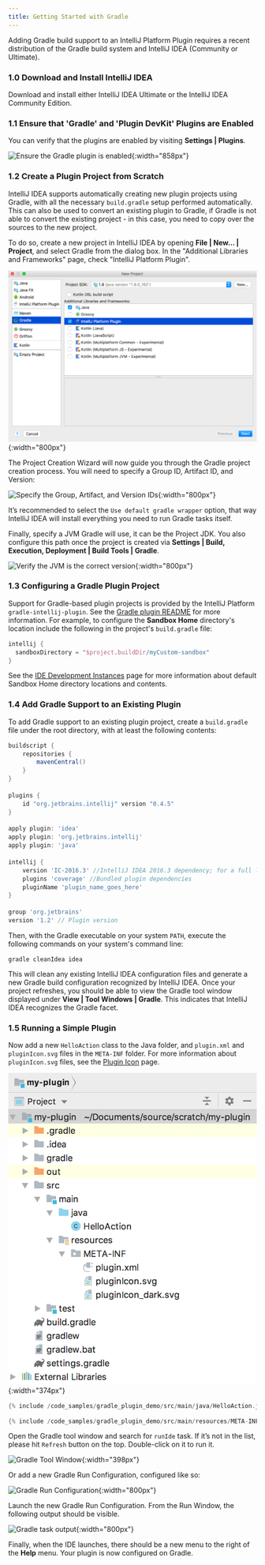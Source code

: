 ```yaml
---
title: Getting Started with Gradle
---
```


Adding Gradle build support to an IntelliJ Platform Plugin requires a recent distribution of the Gradle build system and IntelliJ IDEA (Community or Ultimate).

### 1.0 Download and Install IntelliJ IDEA

Download and install either IntelliJ IDEA Ultimate or the IntelliJ IDEA Community Edition.

### 1.1 Ensure that 'Gradle' and 'Plugin DevKit' Plugins are Enabled

You can verify that the plugins are enabled by visiting **Settings \| Plugins**.

![Ensure the Gradle plugin is enabled](img/step0_gradle_enabled.png){:width="858px"}

### 1.2 Create a Plugin Project from Scratch

IntelliJ IDEA supports automatically creating new plugin projects using Gradle, with all the necessary `build.gradle`
setup performed automatically. This can also be used to convert an existing plugin to Gradle, if Gradle is not able to 
convert the existing project - in this case, you need to copy over the sources to the new project.

To do so, create a new project in IntelliJ IDEA by opening **File \| New... \| Project**, and select Gradle from the dialog box.
In the "Additional Libraries and Frameworks" page, check "IntelliJ Platform Plugin".

![Select the Gradle facet in the Project Creation Wizard](img/step1_new_gradle_project.png){:width="800px"}

The Project Creation Wizard will now guide you through the Gradle project creation process. You will need to specify a Group ID, Artifact ID, and Version:

![Specify the Group, Artifact, and Version IDs](img/step2_group_artifact_version.png){:width="800px"}

It’s recommended to select the `Use default gradle wrapper` option, that way IntelliJ IDEA will install everything you need to run Gradle tasks itself.

Finally, specify a JVM Gradle will use, it can be the Project JDK. You also configure this path once the project is created via **Settings \| Build, Execution, Deployment \| Build Tools \| Gradle**.

![Verify the JVM is the correct version](img/step3_gradle_config.png){:width="800px"}

### 1.3 Configuring a Gradle Plugin Project
Support for Gradle-based plugin projects is provided by the IntelliJ Platform `gradle-intellij-plugin`.
See the [Gradle plugin README](https://github.com/JetBrains/gradle-intellij-plugin/blob/master/README.md#gradle) for more information. 
For example, to configure the **Sandbox Home** directory's location include the following in the project's `build.gradle` file:
```groovy
intellij {
  sandboxDirectory = "$project.buildDir/myCustom-sandbox"
}
```
See the [IDE Development Instances](/basics/ide_development_instance.md) 
page for more information about default Sandbox Home directory locations and contents.
 
### 1.4 Add Gradle Support to an Existing Plugin 

To add Gradle support to an existing plugin project, create a `build.gradle` file under the root directory, with at least the following contents:

```groovy
buildscript {
    repositories {
        mavenCentral()
    }
}

plugins {
    id "org.jetbrains.intellij" version "0.4.5"
}

apply plugin: 'idea'
apply plugin: 'org.jetbrains.intellij'
apply plugin: 'java'

intellij {
    version 'IC-2016.3' //IntelliJ IDEA 2016.3 dependency; for a full list of IntelliJ IDEA releases please see https://www.jetbrains.com/intellij-repository/releases
    plugins 'coverage' //Bundled plugin dependencies
    pluginName 'plugin_name_goes_here'
}

group 'org.jetbrains'
version '1.2' // Plugin version
```

Then, with the Gradle executable on your system `PATH`, execute the following commands on your system's command line:

```
gradle cleanIdea idea
```

This will clean any existing IntelliJ IDEA configuration files and generate a new Gradle build configuration recognized by IntelliJ IDEA. Once your project refreshes, you should be able to view the Gradle tool window displayed under **View \| Tool Windows \| Gradle**. This indicates that IntelliJ IDEA recognizes the Gradle facet.

### 1.5 Running a Simple Plugin

Now add a new `HelloAction` class to the Java folder, and `plugin.xml` and `pluginIcon.svg` files in the `META-INF` folder.
For more information about `pluginIcon.svg` files, see the [Plugin Icon](/basics/plugin_structure/plugin_icon_file.md) page.

![Gradle directory structure](img/gradle_directory_structure.png){:width="374px"}

```java
{% include /code_samples/gradle_plugin_demo/src/main/java/HelloAction.java %}
```

```java
{% include /code_samples/gradle_plugin_demo/src/main/resources/META-INF/plugin.xml %}
```

Open the Gradle tool window and search for `runIde` task. If it’s not in the list, please hit `Refresh` button on the top. Double-click on it to run it.

![Gradle Tool Window](img/gradle_tasks_in_tool_window.png){:width="398px"}

Or add a new Gradle Run Configuration, configured like so:

![Gradle Run Configuration](img/gradle_run_config.png){:width="800px"}

Launch the new Gradle Run Configuration. From the Run Window, the following output should be visible.

![Gradle task output](img/launched.png){:width="800px"}

Finally, when the IDE launches, there should be a new menu to the right of the **Help** menu. Your plugin is now configured on Gradle.
